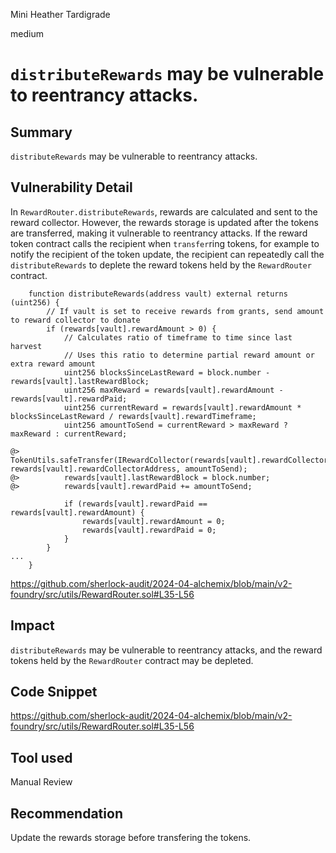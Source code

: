 Mini Heather Tardigrade

medium

# `distributeRewards` may be vulnerable to reentrancy attacks.

## Summary
`distributeRewards` may be vulnerable to reentrancy attacks.

## Vulnerability Detail
In `RewardRouter.distributeRewards`, rewards are calculated and sent to the reward collector. However, the rewards storage is updated after the tokens are transferred, making it vulnerable to reentrancy attacks. If the reward token contract calls the recipient when `transfer`ring tokens, for example to notify the recipient of the token update, the recipient can repeatedly call the `distributeRewards` to deplete the reward tokens held by the `RewardRouter` contract.
```solidity
    function distributeRewards(address vault) external returns (uint256) {
        // If vault is set to receive rewards from grants, send amount to reward collector to donate
        if (rewards[vault].rewardAmount > 0) {
            // Calculates ratio of timeframe to time since last harvest
            // Uses this ratio to determine partial reward amount or extra reward amount
            uint256 blocksSinceLastReward = block.number - rewards[vault].lastRewardBlock;
            uint256 maxReward = rewards[vault].rewardAmount - rewards[vault].rewardPaid;
            uint256 currentReward = rewards[vault].rewardAmount * blocksSinceLastReward / rewards[vault].rewardTimeframe;
            uint256 amountToSend = currentReward > maxReward ? maxReward : currentReward;

@>          TokenUtils.safeTransfer(IRewardCollector(rewards[vault].rewardCollectorAddress).rewardToken(), rewards[vault].rewardCollectorAddress, amountToSend);
@>          rewards[vault].lastRewardBlock = block.number;
@>          rewards[vault].rewardPaid += amountToSend;

            if (rewards[vault].rewardPaid == rewards[vault].rewardAmount) {
                rewards[vault].rewardAmount = 0;
                rewards[vault].rewardPaid = 0;
            }
        }
...
    }
```
https://github.com/sherlock-audit/2024-04-alchemix/blob/main/v2-foundry/src/utils/RewardRouter.sol#L35-L56

## Impact
`distributeRewards` may be vulnerable to reentrancy attacks, and the reward tokens held by the `RewardRouter` contract may be depleted.

## Code Snippet
https://github.com/sherlock-audit/2024-04-alchemix/blob/main/v2-foundry/src/utils/RewardRouter.sol#L35-L56

## Tool used

Manual Review

## Recommendation
Update the rewards storage before transfering the tokens.
